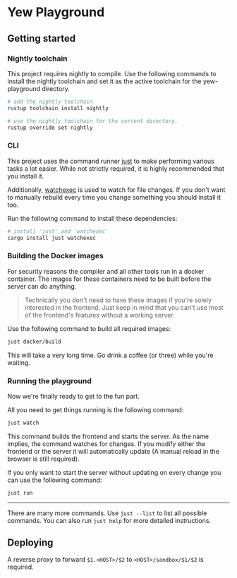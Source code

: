 # Yew Playground

## Getting started

### Nightly toolchain

This project requires nightly to compile.
Use the following commands to install the nightly toolchain and set it as the active toolchain for the yew-playground directory.

```bash
# add the nightly toolchain
rustup toolchain install nightly

# use the nightly toolchain for the current directory.
rustup override set nightly
```

### CLI

This project uses the command runner [just](https://github.com/casey/just) to make performing various tasks a lot easier.
While not strictly required, it is highly recommended that you install it.

Additionally, [watchexec](https://github.com/watchexec/watchexec) is used to watch for file changes.
If you don't want to manually rebuild every time you change something you should install it too.

Run the following command to install these dependencies:

```bash
# install 'just' and 'watchexec'
cargo install just watchexec
```

### Building the Docker images

For security reasons the compiler and all other tools run in a docker container.
The images for these containers need to be built before the server can do anything.

> Technically you don't need to have these images if you're solely interested in the frontend.
> Just keep in mind that you can't use most of the frontend's features without a working server.

Use the following command to build all required images:

```bash
just docker/build
```

This will take a very long time.
Go drink a coffee (or three) while you're waiting.

### Running the playground

Now we're finally ready to get to the fun part.

All you need to get things running is the following command:

```bash
just watch
```

This command builds the frontend and starts the server.
As the name implies, the command watches for changes.
If you modify either the frontend or the server it will automatically update (A manual reload in the browser is still required).

If you only want to start the server without updating on every change you can use the following command:

```bash
just run
```

---

There are many more commands. Use `just --list` to list all possible commands.
You can also run `just help` for more detailed instructions.

## Deploying

<!-- TODO -->

A reverse proxy to forward `$1.<HOST>/$2` to `<HOST>/sandbox/$1/$2` is required.
